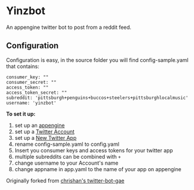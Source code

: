 Yinzbot
==========

An appengine twitter bot to post from a reddit feed.


Configuration
----------
Configuration is easy, in the source folder you will find config-sample.yaml that contains:

    consumer_key: ""
    consumer_secret: ""
    access_token: ""
    access_token_secret: ""
    subreddit: 'pittsburgh+penguins+buccos+steelers+pittsburghlocalmusic'
    username: 'yinzbot'


__To set it up:__
1. set up an [appengine](https://appengine.google.com/)
2. set up a [Twitter Account](https://twitter.com)
3. set up a [New Twitter App](https://dev.twitter.com/apps/new)
4. rename config-sample.yaml to config.yaml
5. Insert you consumer keys and access tokens for your twitter app
6. multiple subreddits can be combined with `+`
7. change username to your Account's name
8. change appname in app.yaml to the name of your app on appengine

Originally forked from [chrishan's twitter-bot-gae](https://github.com/chrishan/twitter-bot-gae/tree/0b6043e05d8069a0ed9b7b18e91341e90a041fd6)

